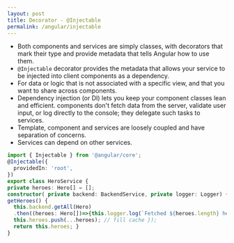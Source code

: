 ```yaml
---
layout: post
title: Decorator - @Injectable
permalink: /angular/injectable
---
```


* Both components and services are simply classes, with decorators that mark their type and provide metadata that tells Angular how to use them.
* `@Injectable` decorator provides the metadata that allows your service to be injected into client components as a dependency.
* For data or logic that is not associated with a specific view, and that you want to share across components.
* Dependency injection (or DI) lets you keep your component classes lean and efficient. components don't fetch data from the server, validate user input, or log directly to the console; they delegate such tasks to services.
* Template, component and services are loosely coupled and have separation of concerns.
* Services can depend on other services.

```ts
import { Injectable } from '@angular/core';
@Injectable({
  providedIn: 'root',
})
export class HeroService { 
private heroes: Hero[] = []; 
constructor( private backend: BackendService, private logger: Logger) {} 
getHeroes() { 
  this.backend.getAll(Hero)
  .then((heroes: Hero[])=>{this.logger.log(`Fetched ${heroes.length} heroes.`); 
  this.heroes.push(...heroes); // fill cache }); 
  return this.heroes; }
}
```

